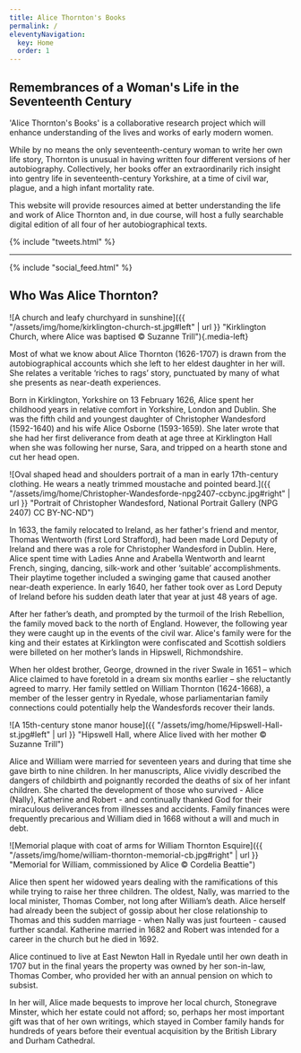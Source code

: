 ```yaml
---
title: Alice Thornton's Books
permalink: /
eleventyNavigation:
  key: Home
  order: 1
---
```


## Remembrances of a Woman's Life in the Seventeenth Century

'Alice Thornton's Books' is a collaborative research project
which will enhance understanding of the lives and works of early modern women.

While by no means the only seventeenth-century woman to write her own life story,
Thornton is unusual in having written four different versions of her autobiography.
Collectively, her books offer an extraordinarily rich insight into gentry life
in seventeenth-century Yorkshire, at a time of civil war, plague, and a high infant
mortality rate.

This website will provide resources aimed at better understanding the life and
work of Alice Thornton and, in due course, will host a fully searchable digital
edition of all four of her autobiographical texts.

{% include "tweets.html" %}

<hr>

{% include "social_feed.html" %}

## Who Was Alice Thornton?

![A church and leafy churchyard in sunshine]({{ "/assets/img/home/kirklington-church-st.jpg#left" | url }} "Kirklington Church, where Alice was baptised &copy; Suzanne Trill"){.media-left}

Most of what we know about Alice Thornton (1626-1707) is drawn from the autobiographical accounts which she left to her eldest daughter in her will. She relates a veritable ‘riches to rags’ story, punctuated by many of what she presents as near-death experiences.

Born in Kirklington, Yorkshire on 13 February 1626, Alice spent her childhood years in relative comfort in Yorkshire, London and Dublin. She was the fifth child and youngest daughter of Christopher Wandesford (1592-1640) and his wife Alice Osborne (1593-1659). She later wrote that she had her first deliverance from death at age three at Kirklington Hall when she was following her nurse, Sara, and tripped on a hearth stone and cut her head open.

![Oval shaped head and shoulders portrait of a man in early 17th-century clothing. He wears a neatly trimmed moustache and pointed beard.]({{ "/assets/img/home/Christopher-Wandesforde-npg2407-ccbync.jpg#right" | url }} "Portrait of Christopher Wandesford, National Portrait Gallery (NPG 2407) CC BY-NC-ND")

In 1633, the family relocated to Ireland, as her father's friend and mentor, Thomas Wentworth (first Lord Strafford), had been made Lord Deputy of Ireland and there was a role for Christopher Wandesford in Dublin. Here, Alice spent time with Ladies Anne and Arabella Wentworth and learnt French, singing, dancing, silk-work and other ‘suitable’ accomplishments. Their playtime together included a swinging game that caused another near-death experience. In early 1640, her father took over as Lord Deputy of Ireland before his sudden death later that year at just 48 years of age.

After her father’s death, and prompted by the turmoil of the Irish Rebellion, the family moved back to the north of England. However, the following year they were caught up in the events of the civil war. Alice's family were for the king and their estates at Kirklington were confiscated and Scottish soldiers were billeted on her mother’s lands in Hipswell, Richmondshire.

When her oldest brother, George, drowned in the river Swale in 1651 – which Alice claimed to have foretold in a dream six months earlier – she reluctantly agreed to marry. Her family settled on William Thornton (1624-1668), a member of the lesser gentry in Ryedale, whose parliamentarian family connections could potentially help the Wandesfords recover their lands.

![A 15th-century stone manor house]({{ "/assets/img/home/Hipswell-Hall-st.jpg#left" | url }} "Hipswell Hall, where Alice lived with her mother &copy; Suzanne Trill")

Alice and William were married for seventeen years and during that time she gave birth to nine children. In her manuscripts, Alice vividly described the dangers of childbirth and poignantly recorded the deaths of six of her infant children. She charted the development of those who survived - Alice (Nally), Katherine and Robert - and continually thanked God for their miraculous deliverances from illnesses and accidents. Family finances were frequently precarious and William died in 1668 without a will and much in debt.

![Memorial plaque with coat of arms for William Thornton Esquire]({{ "/assets/img/home/william-thornton-memorial-cb.jpg#right" | url }} "Memorial for William, commissioned by Alice &copy; Cordelia Beattie")

Alice then spent her widowed years dealing with the ramifications of this while trying to raise her three children. The oldest, Nally, was married to the local minister, Thomas Comber, not long after William’s death. Alice herself had already been the subject of gossip about her close relationship to Thomas and this sudden marriage - when Nally was just fourteen - caused further scandal. Katherine married in 1682 and Robert was intended for a career in the church but he died in 1692.

Alice continued to live at East Newton Hall in Ryedale until her own death in 1707 but in the final years the property was owned by her son-in-law, Thomas Comber, who provided her with an annual pension on which to subsist.

In her will, Alice made bequests to improve her local church, Stonegrave Minster, which her estate could not afford; so, perhaps her most important gift was that of her own writings, which stayed in Comber family hands for hundreds of years before their eventual acquisition by the British Library and Durham Cathedral.

